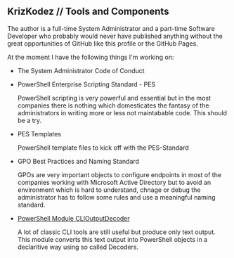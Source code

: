 ## KrizKodez // Tools and Components

The author is a full-time System Administrator and a part-time Software Developer who probably would never have published anything without the great opportunities of GitHub like this profile or the GitHub Pages.

At the moment I have the following things I'm working on:

- The System Administrator Code of Conduct
- PowerShell Enterprise Scripting Standard - PES

  PowerShell scripting is very powerful and essential but in the most companies there is nothing which domesticates the fantasy of the administrators in writing more or less not maintabable code. This should be a try.
- PES Templates

  PowerShell template files to kick off with the PES-Standard
- GPO Best Practices and Naming Standard

  GPOs are very important objects to configure endpoints in most of the companies working with Microsoft Active Directory but to avoid an environment which is hard to understand, chnage or debug the administrator has to follow some rules and use a meaningful naming standard.
- [PowerShell Module CLIOutputDecoder](https://github.com/KrizKodez/CLIOutputDecoder)

  A lot of classic CLI tools are still useful but produce only text output. This module converts this text output into PowerShell objects in a declaritive way using so called Decoders.

 